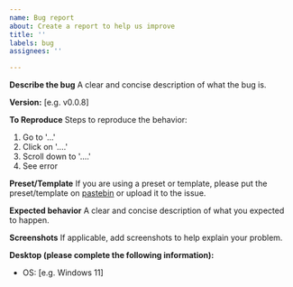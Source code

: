 ```yaml
---
name: Bug report
about: Create a report to help us improve
title: ''
labels: bug
assignees: ''

---
```


**Describe the bug**
A clear and concise description of what the bug is.

**Version:**
[e.g. v0.0.8]

**To Reproduce**
Steps to reproduce the behavior:
1. Go to '...'
2. Click on '....'
3. Scroll down to '....'
4. See error

**Preset/Template**
If you are using a preset or template, please put the preset/template on [pastebin](https://pastebin.com/) or upload it to the issue. 

**Expected behavior**
A clear and concise description of what you expected to happen.

**Screenshots**
If applicable, add screenshots to help explain your problem.

**Desktop (please complete the following information):**
 - OS: [e.g. Windows 11]
